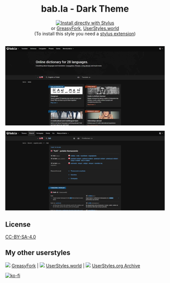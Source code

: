 <div align="center">
  <h1>bab.la - Dark Theme</h1>
  <a href="https://github.com/pabli24/bab.la-dark/raw/main/babla-dark.user.css">
    <img src="https://img.shields.io/badge/Install%20directly%20with-Stylus-285959.svg" alt="Install directly with Stylus">
  </a>
    <br> or
<a href="https://greasyfork.org/scripts/406760-bab-la-dark-theme">GreasyFork</a>, 
<a href="https://userstyles.world/style/147/bab-la-dark-theme">UserStyles.world</a>
<br>
(To install this style you need a <a href="https://github.com/openstyles/stylus#stylus">stylus extension</a>)
</div>

<br>

![Screenshot](./img/babla1.jpg)

![Screenshot](./img/babla2.png)

## License
[CC-BY-SA-4.0](https://github.com/pabli24/bab.la-dark/blob/main/LICENSE)

## My other userstyles
[![](https://www.google.com/s2/favicons?domain_url=https://greasyfork.org)](https://greasyfork.org/users/124677-pabli) [GreasyFork](https://greasyfork.org/users/124677-pabli) | [![](https://www.google.com/s2/favicons?domain_url=https://userstyles.world)](https://userstyles.world/user/pabli) [UserStyles.world](https://userstyles.world/user/pabli) | 
[![](https://www.google.com/s2/favicons?domain_url=https://uso.kkx.one)](https://uso.kkx.one/browse/styles?search=%40291236) [UserStyles.org Archive](https://uso.kkx.one/browse/styles?search=%40291236)

[![ko-fi](https://ko-fi.com/img/githubbutton_sm.svg)](https://ko-fi.com/pabli)
